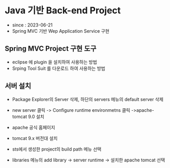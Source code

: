 # Java 기반 Back-end Project
- since : 2023-06-21
- Spring MVC 기반 Wep Application Service 구현

## Spring MVC Project 구현 도구
- eclipse 에 plugin 을 설치하여 사용하는 방법
- Srping Tool Suit 를 다운로드 하여 사용하는 방법

## 서버 설치
- Package Explorer의 Server 삭제, 하단의 servers 메뉴의 default server 삭제
- new server 클릭 -> Configure runtime environmetns 클릭 ->apache-tomcat 9.0 설치

- apache 공식 홈페이지
- tomcat 9.x 버전대 설치
- sts에서 생성한 project의 build path 메뉴 선택
- libraries 메뉴의 add library -> server runtime -> 설치한 apache tomcat 선택